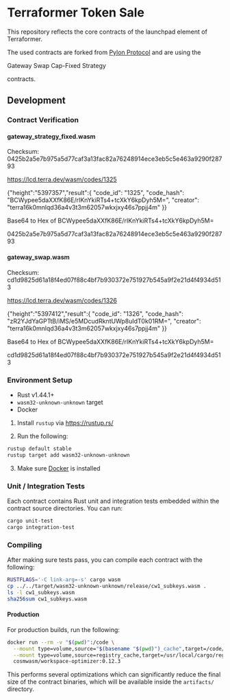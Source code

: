 # Terraformer Token Sale

This repository reflects the core contracts of the launchpad element of Terraformer.

The used contracts are forked from [Pylon Protocol](https://www.pylon.money/) and are using the

Gateway Swap
Cap-Fixed Strategy

contracts.

## Development

### Contract Verification

#### gateway_strategy_fixed.wasm 

Checksum: 0425b2a5e7b975a5d77caf3a13fac82a76248914ece3eb5c5e463a9290f28793

https://lcd.terra.dev/wasm/codes/1325

{"height":"5397357","result":{
"code_id": "1325",
"code_hash": "BCWypee5daXXfK86E/rIKnYkiRTs4+tcXkY6kpDyh5M=",
"creator": "terra16k0mnlqd36a4v3t3m62057wkxjxy46s7ppjj4m"
}}

Base64 to Hex of BCWypee5daXXfK86E/rIKnYkiRTs4+tcXkY6kpDyh5M=

0425b2a5e7b975a5d77caf3a13fac82a76248914ece3eb5c5e463a9290f28793

#### gateway_swap.wasm

Checksum: cd1d9825d61a18f4ed07f88c4bf7b930372e751927b545a9f2e21d4f4934d513

https://lcd.terra.dev/wasm/codes/1326

{"height":"5397412","result":{
"code_id": "1326",
"code_hash": "zR2YJdYaGPTtB/iMS/e5MDcudRkntUWp8uIdT0k01RM=",
"creator": "terra16k0mnlqd36a4v3t3m62057wkxjxy46s7ppjj4m"
}}

Base64 to Hex of BCWypee5daXXfK86E/rIKnYkiRTs4+tcXkY6kpDyh5M=

cd1d9825d61a18f4ed07f88c4bf7b930372e751927b545a9f2e21d4f4934d513

### Environment Setup

- Rust v1.44.1+
- `wasm32-unknown-unknown` target
- Docker

1. Install `rustup` via https://rustup.rs/

2. Run the following:

```sh
rustup default stable
rustup target add wasm32-unknown-unknown
```

3. Make sure [Docker](https://www.docker.com/) is installed

### Unit / Integration Tests

Each contract contains Rust unit and integration tests embedded within the contract source directories. You can run:

```sh
cargo unit-test
cargo integration-test
```

### Compiling

After making sure tests pass, you can compile each contract with the following:

```sh
RUSTFLAGS='-C link-arg=-s' cargo wasm
cp ../../target/wasm32-unknown-unknown/release/cw1_subkeys.wasm .
ls -l cw1_subkeys.wasm
sha256sum cw1_subkeys.wasm
```

#### Production

For production builds, run the following:

```sh
docker run --rm -v "$(pwd)":/code \
  --mount type=volume,source="$(basename "$(pwd)")_cache",target=/code/target \
  --mount type=volume,source=registry_cache,target=/usr/local/cargo/registry \
  cosmwasm/workspace-optimizer:0.12.3
```

This performs several optimizations which can significantly reduce the final size of the contract binaries, which will
be available inside the `artifacts/` directory.
